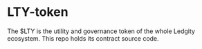 # LTY-token
The $LTY is the utility and governance token of the whole Ledgity ecosystem. This repo holds its contract source code.
